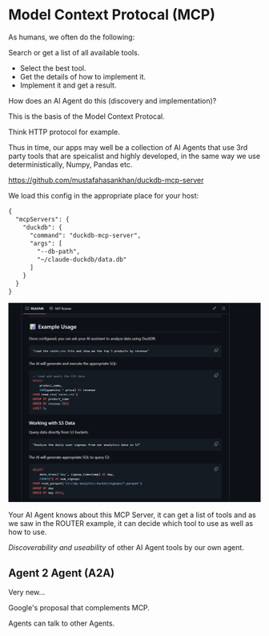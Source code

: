# Model Context Protocal (MCP)

As humans, we often do the following:

Search or get a list of all available tools.
- Select the best tool.
- Get the details of how to implement it.
- Implement it and get a result.

How does an AI Agent do this (discovery and implementation)?

This is the basis of the Model Context Protocal.

Think HTTP protocol for example.

Thus in time, our apps may well be a collection of AI Agents that use 3rd party tools that are speicalist and highly developed, in the same way we use deterministically, Numpy, Pandas etc.

https://github.com/mustafahasankhan/duckdb-mcp-server


We load this config in the appropriate place for your host:

```
{
  "mcpServers": {
    "duckdb": {
      "command": "duckdb-mcp-server",
      "args": [
        "--db-path",
        "~/claude-duckdb/data.db"
      ]
    }
  }
}
```

<img src="./images/mcp-server-setup.png">

Your AI Agent knows about this MCP Server, it can get a list of tools and as we saw in the ROUTER example, it can decide which tool to use as well as how to use.

*Discoverability and useability* of other AI Agent tools by our own agent.


## Agent 2 Agent (A2A)

Very new...

Google's proposal that complements MCP.

Agents can talk to other Agents.
